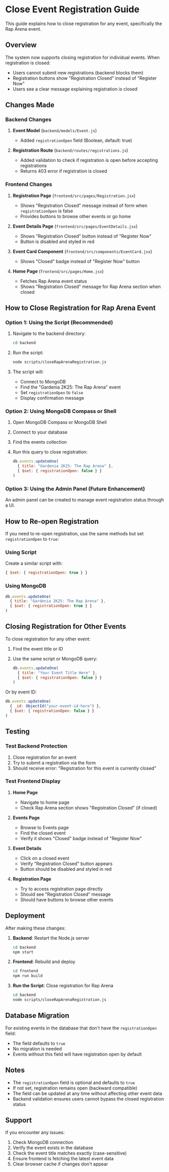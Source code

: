 # Close Event Registration Guide

This guide explains how to close registration for any event, specifically the Rap Arena event.

## Overview

The system now supports closing registration for individual events. When registration is closed:
- Users cannot submit new registrations (backend blocks them)
- Registration buttons show "Registration Closed" instead of "Register Now"
- Users see a clear message explaining registration is closed

## Changes Made

### Backend Changes

1. **Event Model** (`backend/models/Event.js`)
   - Added `registrationOpen` field (Boolean, default: true)

2. **Registration Route** (`backend/routes/registrations.js`)
   - Added validation to check if registration is open before accepting registrations
   - Returns 403 error if registration is closed

### Frontend Changes

1. **Registration Page** (`frontend/src/pages/Registration.jsx`)
   - Shows "Registration Closed" message instead of form when `registrationOpen` is false
   - Provides buttons to browse other events or go home

2. **Event Details Page** (`frontend/src/pages/EventDetails.jsx`)
   - Shows "Registration Closed" button instead of "Register Now"
   - Button is disabled and styled in red

3. **Event Card Component** (`frontend/src/components/EventCard.jsx`)
   - Shows "Closed" badge instead of "Register Now" button

4. **Home Page** (`frontend/src/pages/Home.jsx`)
   - Fetches Rap Arena event status
   - Shows "Registration Closed" message for Rap Arena section when closed

## How to Close Registration for Rap Arena Event

### Option 1: Using the Script (Recommended)

1. Navigate to the backend directory:
   ```bash
   cd backend
   ```

2. Run the script:
   ```bash
   node scripts/closeRapArenaRegistration.js
   ```

3. The script will:
   - Connect to MongoDB
   - Find the "Gardenia 2K25: The Rap Arena" event
   - Set `registrationOpen` to `false`
   - Display confirmation message

### Option 2: Using MongoDB Compass or Shell

1. Open MongoDB Compass or MongoDB Shell

2. Connect to your database

3. Find the events collection

4. Run this query to close registration:
   ```javascript
   db.events.updateOne(
     { title: "Gardenia 2K25: The Rap Arena" },
     { $set: { registrationOpen: false } }
   )
   ```

### Option 3: Using the Admin Panel (Future Enhancement)

An admin panel can be created to manage event registration status through a UI.

## How to Re-open Registration

If you need to re-open registration, use the same methods but set `registrationOpen` to `true`:

### Using Script
Create a similar script with:
```javascript
{ $set: { registrationOpen: true } }
```

### Using MongoDB
```javascript
db.events.updateOne(
  { title: "Gardenia 2K25: The Rap Arena" },
  { $set: { registrationOpen: true } }
)
```

## Closing Registration for Other Events

To close registration for any other event:

1. Find the event title or ID

2. Use the same script or MongoDB query:
   ```javascript
   db.events.updateOne(
     { title: "Your Event Title Here" },
     { $set: { registrationOpen: false } }
   )
   ```

Or by event ID:
   ```javascript
   db.events.updateOne(
     { _id: ObjectId("your-event-id-here") },
     { $set: { registrationOpen: false } }
   )
   ```

## Testing

### Test Backend Protection

1. Close registration for an event
2. Try to submit a registration via the form
3. Should receive error: "Registration for this event is currently closed"

### Test Frontend Display

1. **Home Page**
   - Navigate to home page
   - Check Rap Arena section shows "Registration Closed" (if closed)

2. **Events Page**
   - Browse to Events page
   - Find the closed event
   - Verify it shows "Closed" badge instead of "Register Now"

3. **Event Details**
   - Click on a closed event
   - Verify "Registration Closed" button appears
   - Button should be disabled and styled in red

4. **Registration Page**
   - Try to access registration page directly
   - Should see "Registration Closed" message
   - Should have buttons to browse other events

## Deployment

After making these changes:

1. **Backend**: Restart the Node.js server
   ```bash
   cd backend
   npm start
   ```

2. **Frontend**: Rebuild and deploy
   ```bash
   cd frontend
   npm run build
   ```

3. **Run the Script**: Close registration for Rap Arena
   ```bash
   cd backend
   node scripts/closeRapArenaRegistration.js
   ```

## Database Migration

For existing events in the database that don't have the `registrationOpen` field:
- The field defaults to `true`
- No migration is needed
- Events without this field will have registration open by default

## Notes

- The `registrationOpen` field is optional and defaults to `true`
- If not set, registration remains open (backward compatible)
- The field can be updated at any time without affecting other event data
- Backend validation ensures users cannot bypass the closed registration status

## Support

If you encounter any issues:
1. Check MongoDB connection
2. Verify the event exists in the database
3. Check the event title matches exactly (case-sensitive)
4. Ensure frontend is fetching the latest event data
5. Clear browser cache if changes don't appear












